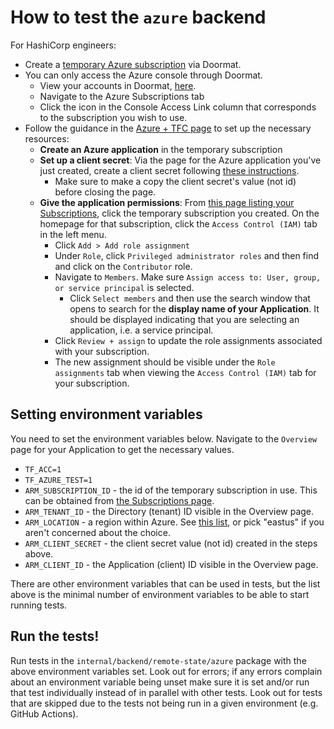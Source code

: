 # How to test the `azure` backend

For HashiCorp engineers:

* Create a [temporary Azure subscription](https://docs.prod.secops.hashicorp.services/doormat/azure/create_temp_subscription/) via Doormat.
* You can only access the Azure console through Doormat.
    * View your accounts in Doormat, [here](https://doormat.hashicorp.services/).
    * Navigate to the Azure Subscriptions tab
    * Click the icon in the Console Access Link column that corresponds to the subscription you wish to use.
* Follow the guidance in the [Azure + TFC page](https://docs.prod.secops.hashicorp.services/doormat/azure/azure_tfc/) to set up the necessary resources:
    * **Create an Azure application** in the temporary subscription
    * **Set up a client secret**: Via the page for the Azure application you've just created, create a client secret following [these instructions](https://techcommunity.microsoft.com/discussions/azureadvancedthreatprotection/app-secret-application-secret-azure-ad---azure-ad-app-secrets/3775325/replies/3776572#M3429).
        * Make sure to make a copy the client secret's value (not id) before closing the page.
    * **Give the application permissions**: From [this page listing your Subscriptions](https://portal.azure.com/#view/Microsoft_Azure_Billing/SubscriptionsBladeV2), click the temporary subscription you created. On the homepage for that subscription, click the `Access Control (IAM)` tab in the left menu.
        * Click `Add > Add role assignment`
        * Under `Role`, click `Privileged administrator roles` and then find and click on the `Contributor` role.
        * Navigate to `Members`. Make sure `Assign access to: User, group, or service principal` is selected.
            * Click `Select members` and then use the search window that opens to search for the **display name of your Application**. It should be displayed indicating that you are selecting an application, i.e. a service principal.
        * Click `Review + assign` to update the role assignments associated with your subscription.
        * The new assignment should be visible under the `Role assignments` tab when viewing the `Access Control (IAM)` tab for your subscription.

## Setting environment variables

You need to set the environment variables below.
Navigate to the `Overview` page for your Application to get the necessary values.

* `TF_ACC=1`
* `TF_AZURE_TEST=1`
* `ARM_SUBSCRIPTION_ID` - the id of the temporary subscription in use. This can be obtained from [the Subscriptions page](https://portal.azure.com/#view/Microsoft_Azure_Billing/SubscriptionsBladeV2).
* `ARM_TENANT_ID` - the Directory (tenant) ID visible in the Overview page.
* `ARM_LOCATION` - a region within Azure. See [this list](https://gist.github.com/ausfestivus/04e55c7d80229069bf3bc75870630ec8), or pick "eastus" if you aren't concerned about the choice.
* `ARM_CLIENT_SECRET` - the client secret value (not id) created in the steps above.
* `ARM_CLIENT_ID` - the Application (client) ID visible in the Overview page.

There are other environment variables that can be used in tests, but the list above is the minimal number of environment variables to be able to start running tests.

## Run the tests!

Run tests in the `internal/backend/remote-state/azure` package with the above environment variables set.
Look out for errors; if any errors complain about an environment variable being unset make sure it is set and/or
run that test individually instead of in parallel with other tests. Look out for tests that are skipped due to the tests not being run in a given environment (e.g. GitHub Actions).